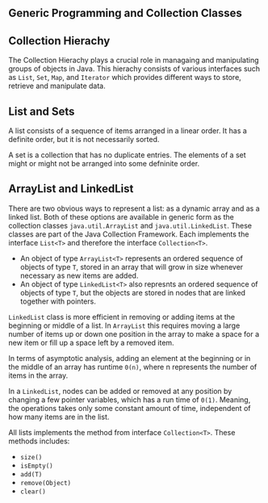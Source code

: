 ## Generic Programming and Collection Classes

## Collection Hierachy

The Collection Hierachy plays a crucial role in managaing and manipulating groups of objects in Java. This hierachy consists of various interfaces such as `List`, `Set`, `Map`, and `Iterator` which provides different ways to store, retrieve and manipulate data.

## List and Sets

A list consists of a sequence of items arranged in a linear order. It has a definite order, but it is not necessarily sorted.

A set is a collection that has no duplicate entries. The elements of a set might or might not be arranged into some defninite order.

## ArrayList and LinkedList

There are two obvious ways to represent a list: as a dynamic array and as a linked list. Both of these options are available in generic form as the collection classes `java.util.ArrayList` and `java.util.LinkedList`. These classes are part of the Java Collection Framework. Each implements the interface `List<T>` and therefore the interface `Collection<T>`.

- An object of type `ArrayList<T>` represents an ordered sequence of objects of type `T`, stored in an array that will grow in size whenever necessary as new items are added.
- An object of type `LinkedList<T>` also represnts an ordered sequence of objects of type `T`, but the objects are stored in nodes that are linked together with pointers.

`LinkedList` class is more efficient in removing or adding items at the beginning or middle of a list. In `ArrayList` this requires moving a large number of items up or down one position in the array to make a space for a new item or fill up a space left by a removed item.

In terms of asymptotic analysis, adding an element at the beginning or in the middle of an array has runtime `0(n)`, where n represents the number of items in the array.

In a `LinkedList`, nodes can be added or removed at any position by changing a few pointer variables, which has a run time of `0(1)`. Meaning, the operations takes only some constant amount of time, independent of how many items are in the list.

All lists implements the method from interface `Collection<T>`. These methods includes:

- `size()`
- `isEmpty()`
- `add(T)`
- `remove(Object)`
- `clear()`
